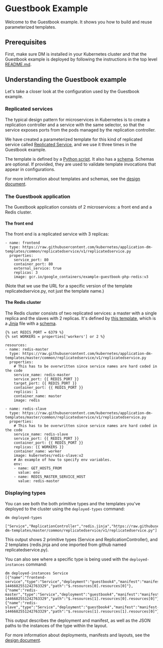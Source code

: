 # Guestbook Example

Welcome to the Guestbook example. It shows you how to build and reuse
parameterized templates.

## Prerequisites

First, make sure DM is installed in your Kubernetes cluster and that the
Guestbook example is deployed by following the instructions in the top level
[README.md](../../README.md).

## Understanding the Guestbook example

Let's take a closer look at the configuration used by the Guestbook example.

### Replicated services

The typical design pattern for microservices in Kubernetes is to create a
replication controller and a service with the same selector, so that the service
exposes ports from the pods managed by the replication controller.

We have created a parameterized template for this kind of replicated service 
called [Replicated Service](https://raw.githubusercontent.com/kubernetes/application-dm-templates/master/common/replicatedservice/v1), and we use it
three times in the Guestbook example.

The template is defined by a
[Python script](https://raw.githubusercontent.com/kubernetes/application-dm-templates/master/common/replicatedservice/v1/replicatedservice.py). It 
also has a [schema](https://raw.githubusercontent.com/kubernetes/application-dm-templates/master/common/replicatedservice/v1/replicatedservice.py.schema).
Schemas are optional. If provided, they are used to validate template invocations
that appear in configurations.

For more information about templates and schemas, see the
[design document](../../docs/design/design.md#templates).

### The Guestbook application
The Guestbook application consists of 2 microservices: a front end and a Redis 
cluster.

#### The front end

The front end is a replicated service with 3 replicas:

```
- name: frontend
  type: https://raw.githubusercontent.com/kubernetes/application-dm-templates/common/replicatedservice/v1/replicatedservice.py
  properties:
    service_port: 80
    container_port: 80
    external_service: true
    replicas: 3
    image: gcr.io/google_containers/example-guestbook-php-redis:v3
```

(Note that we use the URL for a specific version of the template replicatedservice.py, 
not just the template name.)

#### The Redis cluster

The Redis cluster consists of two replicated services: a master with a single replica
and the slaves with 2 replicas. It's defined by [this template](https://raw.githubusercontent.com/kubernetes/application-dm-templates/master/storage/redis/v1/redis.jinja), 
which is a [Jinja](http://jinja.pocoo.org/) file with a [schema](https://raw.githubusercontent.com/kubernetes/application-dm-templates/master/storage/redis/v1/redis.jinja.schema).

```
{% set REDIS_PORT = 6379 %}
{% set WORKERS = properties['workers'] or 2 %}

resources:
- name: redis-master
  type: https://raw.githubusercontent.com/kubernetes/application-dm-templates/master/common/replicatedservice/v1/replicatedservice.py
  properties:
    # This has to be overwritten since service names are hard coded in the code
    service_name: redis-master
    service_port: {{ REDIS_PORT }}
    target_port: {{ REDIS_PORT }}
    container_port: {{ REDIS_PORT }}
    replicas: 1
    container_name: master
    image: redis

- name: redis-slave
  type: https://raw.githubusercontent.com/kubernetes/application-dm-templates/master/common/replicatedservice/v1/replicatedservice.py
  properties:
    # This has to be overwritten since service names are hard coded in the code
    service_name: redis-slave
    service_port: {{ REDIS_PORT }}
    container_port: {{ REDIS_PORT }}
    replicas: {{ WORKERS }}
    container_name: worker
    image: kubernetes/redis-slave:v2
    # An example of how to specify env variables.
    env:
    - name: GET_HOSTS_FROM
      value: env
    - name: REDIS_MASTER_SERVICE_HOST
      value: redis-master
```

### Displaying types

You can see both the both primitive types and the templates you've deployed to the
cluster using the `deployed-types` command:

```
dm deployed-types 

["Service","ReplicationController","redis.jinja","https://raw.githubusercontent.com/kubernetes/application-dm-templates/master/common/replicatedservice/v1/replicatedservice.py"]
```

This output shows 2 primitive types (Service and ReplicationController), and 2
templates (redis.jinja and one imported from github named replicatedservice.py).

You can also see where a specific type is being used with the `deployed-instances` command:

```
dm deployed-instances Service
[{"name":"frontend-service","type":"Service","deployment":"guestbook4","manifest":"manifest-1446682551242763329","path":"$.resources[0].resources[0]"},{"name":"redis-master","type":"Service","deployment":"guestbook4","manifest":"manifest-1446682551242763329","path":"$.resources[1].resources[0].resources[0]"},{"name":"redis-slave","type":"Service","deployment":"guestbook4","manifest":"manifest-1446682551242763329","path":"$.resources[1].resources[1].resources[0]"}]
```

This output describes the deployment and manifest, as well as the JSON paths to
the instances of the type within the layout.

For more information about deployments, manifests and layouts, see the
[design document](../../docs/design/design.md#api-model).


